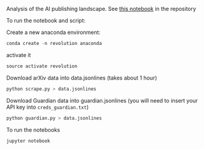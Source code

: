 Analysis of the AI publishing landscape. See [this notebook](https://github.com/CDECatapult/what-is-the-ai-revolution/blob/master/Why%20the%20'AI%20revolution'%20is%20really%20a%20deep%20learning%20revolution.ipynb) in the repository

To run the notebook and script:

Create a new anaconda environment:

```python
conda create -n revolution anaconda
```

activate it

```python
source activate revolution
```

Download arXiv data into data.jsonlines (takes about 1 hour)

```python
python scrape.py > data.jsonlines
```

Download Guardian data into guardian.jsonlines (you will need to insert your API key into `creds_guardian.txt`)

```python
python guardian.py > data.jsonlines
```

To run the notebooks

```python
jupyter notebook
```

